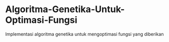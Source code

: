 # Algoritma-Genetika-Untuk-Optimasi-Fungsi
Implementasi algoritma genetika untuk mengoptimasi fungsi yang diberikan
